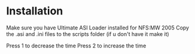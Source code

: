 # Installation
Make sure you have Ultimate ASI Loader installed for NFS:MW 2005
Copy the .asi and .ini files to the scripts folder (if u don't have it make it)

Press 1 to decrease the time
Press 2 to increase the time
